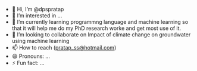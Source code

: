 - 👋 Hi, I’m @dpspratap
- 👀 I’m interested in ...
- 🌱 I’m currently learning programmng language and machine learning so that it will help me do my PhD research worke and get most use of it.
- 💞️ I’m looking to collaborate on Impact of climate change on groundwater using machine learning 
- 📫 How to reach (pratap_ss@hotmail.com)
- 😄 Pronouns: ...
- ⚡ Fun fact: ...

<!---
dpspratap/dpspratap is a ✨ special ✨ repository because its `README.md` (this file) appears on your GitHub profile.
You can click the Preview link to take a look at your changes.
--->

